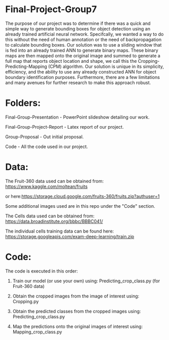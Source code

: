 # Final-Project-Group7

The purpose of our project was to determine if there was a quick and simple way
to generate bounding boxes for object detection using an already trained artificial
neural network. Specifcally, we wanted a way to do this without the need of human
annotation or the need of backpropagation to calculate bounding boxes. Our solution
was to use a sliding window that is fed into an already trained ANN to generate
binary maps. These binary maps are then mapped onto the original image and
summed to generate a full map that reports object location and shape, we call this
the Cropping-Predicting-Mapping (CPM) algorithm. Our solution is unique in its
simplicity, efficiency, and the ability to use any already constructed ANN for object
boundary identification purposes. Furthermore, there are a few limitations and many
avenues for further research to make this approach robust.

# Folders:
Final-Group-Presentation - PowerPoint slideshow detailing our work.

Final-Group-Project-Report - Latex report of our project.

Group-Proposal - Out initial proposal.

Code - All the code used in our project.

# Data:
The Fruit-360 data used can be obtained from: https://www.kaggle.com/moltean/fruits

or here:https://storage.cloud.google.com/fruits-360/fruits.zip?authuser=1

Some additional images used are in this repo under the "Code" section.

The Cells data used can be obtained from: https://data.broadinstitute.org/bbbc/BBBC041/

The individual cells training data can be found here: https://storage.googleapis.com/exam-deep-learning/train.zip

# Code:
The code is executed in this order:

1. Train our model (or use your own) using: Predicting_crop_class.py (for Fruit-360 data)

2. Obtain the cropped images from the image of interest using: Cropping.py

3. Obtain the predicted classes from the cropped images using: Predicting_crop_class.py

4. Map the predictions onto the original images of interest using: Mapping_crop_class.py
